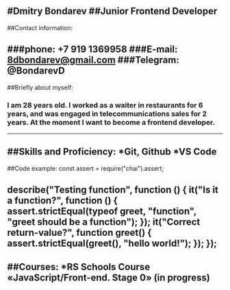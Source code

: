 #Dmitry Bondarev
##Junior Frontend Developer
---
##Contact information:

###phone: +7 919 1369958
###E-mail: 8dbondarev@gmail.com
###Telegram: @BondarevD
---
##Briefly about myself:
### I am 28 years old. I worked as a waiter in restaurants for 6 years, and was engaged in telecommunications sales for 2 years. At the moment I want to become a frontend developer.
---
##Skills and Proficiency:
 *Git, Github
 *VS Code
 ---
##Code example:
 const assert = require("chai").assert;

describe("Testing function", function () {
  it("Is it a function?", function () {
    assert.strictEqual(typeof greet, "function", "greet should be a function");
  });
  it("Correct return-value?", function greet() {
    assert.strictEqual(greet(), "hello world!");
  });
});
---
##Courses:
*RS Schools Course «JavaScript/Front-end. Stage 0» (in progress)
---
